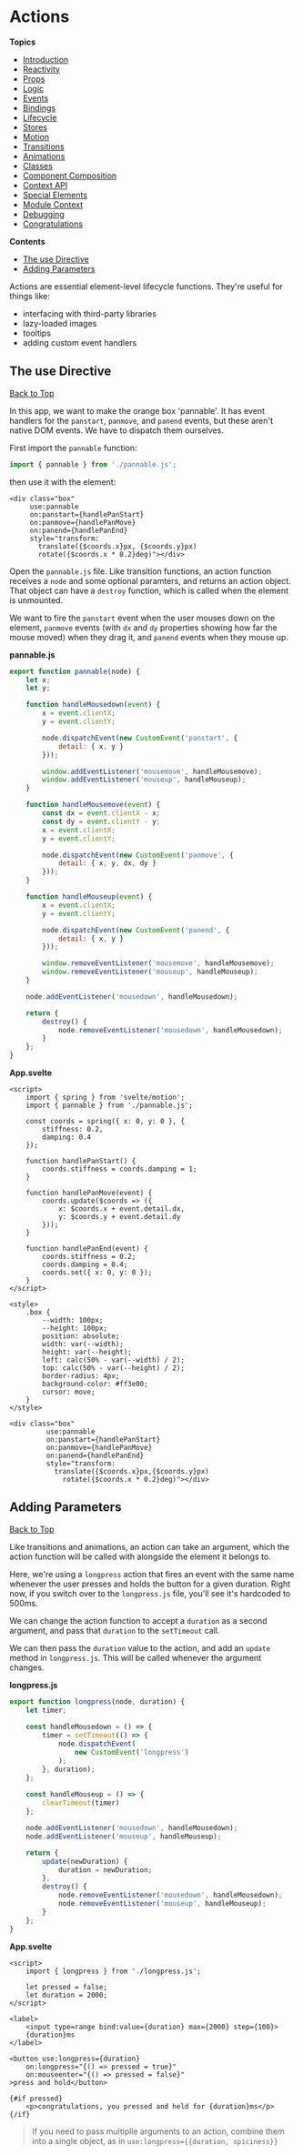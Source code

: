 # Actions

**Topics**  
* [Introduction](./readme.md)
* [Reactivity](./01-reactivity.md)
* [Props](./02-props.md)
* [Logic](./03-logic.md)
* [Events](./04-events.md)
* [Bindings](./05-bindings.md)
* [Lifecycle](./06-lifecycle.md)
* [Stores](./07-stores.md)
* [Motion](./08-motion.md)
* [Transitions](./09-transitions.md)
* [Animations](./10-animations.md)
* [Classes](./12-classes.md)
* [Component Composition](./13-component-composition.md)
* [Context API](./14-context-api.md)
* [Special Elements](./15-special-elements.md)
* [Module Context](./16-module-context.md)
* [Debugging](./17-debugging.md)
* [Congratulations](./18-congratulations)

**Contents**  
* [The use Directive](#the-use-directive)
* [Adding Parameters](#adding-parameters)

Actions are essential element-level lifecycle functions. They're useful for things like:
* interfacing with third-party libraries
* lazy-loaded images
* tooltips
* adding custom event handlers

## The use Directive
[Back to Top](#actions)

In this app, we want to make the orange box 'pannable'. It has event handlers for the `panstart`, `panmove`, and `panend` events, but these aren't native DOM events. We have to dispatch them ourselves.

First import the `pannable` function:

```js
import { pannable } from './pannable.js';
```

then use it with the element:

```svelte
<div class="box"
     use:pannable
     on:panstart={handlePanStart}
     on:panmove={handlePanMove}
     on:panend={handlePanEnd}
     style="transform:
       translate({$coords.x}px, {$coords.y}px)
       rotate({$coords.x * 0.2}deg)"></div>
```

Open the `pannable.js` file. Like transition functions, an action function receives a `node` and some optional paramters, and returns an action object. That object can have a `destroy` function, which is called when the element is unmounted.

We want to fire the `panstart` event when the user mouses down on the element, `panmove` events (with `dx` and `dy` properties showing how far the mouse moved) when they drag it, and `panend` events when they mouse up.

**pannable.js**  
```js
export function pannable(node) {
	let x;
	let y;

	function handleMousedown(event) {
		x = event.clientX;
		y = event.clientY;

		node.dispatchEvent(new CustomEvent('panstart', {
			detail: { x, y }
		}));

		window.addEventListener('mousemove', handleMousemove);
		window.addEventListener('mouseup', handleMouseup);
	}

	function handleMousemove(event) {
		const dx = event.clientX - x;
		const dy = event.clientY - y;
		x = event.clientX;
		y = event.clientY;

		node.dispatchEvent(new CustomEvent('panmove', {
			detail: { x, y, dx, dy }
		}));
	}

	function handleMouseup(event) {
		x = event.clientX;
		y = event.clientY;

		node.dispatchEvent(new CustomEvent('panend', {
			detail: { x, y }
		}));

		window.removeEventListener('mousemove', handleMousemove);
		window.removeEventListener('mouseup', handleMouseup);
	}

	node.addEventListener('mousedown', handleMousedown);

	return {
		destroy() {
			node.removeEventListener('mousedown', handleMousedown);
		}
	};
}
```

**App.svelte**  
```svelte
<script>
	import { spring } from 'svelte/motion';
	import { pannable } from './pannable.js';

	const coords = spring({ x: 0, y: 0 }, {
		stiffness: 0.2,
		damping: 0.4
	});

	function handlePanStart() {
		coords.stiffness = coords.damping = 1;
	}

	function handlePanMove(event) {
		coords.update($coords => ({
			x: $coords.x + event.detail.dx,
			y: $coords.y + event.detail.dy
		}));
	}

	function handlePanEnd(event) {
		coords.stiffness = 0.2;
		coords.damping = 0.4;
		coords.set({ x: 0, y: 0 });
	}
</script>

<style>
	.box {
		--width: 100px;
		--height: 100px;
		position: absolute;
		width: var(--width);
		height: var(--height);
		left: calc(50% - var(--width) / 2);
		top: calc(50% - var(--height) / 2);
		border-radius: 4px;
		background-color: #ff3e00;
		cursor: move;
	}
</style>

<div class="box"
		 use:pannable
		 on:panstart={handlePanStart}
		 on:panmove={handlePanMove}
		 on:panend={handlePanEnd}
		 style="transform:
		   translate({$coords.x}px,{$coords.y}px)
			 rotate({$coords.x * 0.2}deg)"></div>
```

## Adding Parameters
[Back to Top](#actions)

Like transitions and animations, an action can take an argument, which the action function will be called with alongside the element it belongs to.

Here, we're using a `longpress` action that fires an event with the same name whenever the user presses and holds the button for a given duration. Right now, if you switch over to the `longpress.js` file, you'll see it's hardcoded to 500ms.

We can change the action function to accept a `duration` as a second argument, and pass that `duration` to the `setTimeout` call.

We can then pass the `duration` value to the action, and add an `update` method in `longpress.js`. This will be called whenever the argument changes.

**longpress.js**  
```js
export function longpress(node, duration) {
	let timer;
	
	const handleMousedown = () => {
		timer = setTimeout(() => {
			node.dispatchEvent(
				new CustomEvent('longpress')
			);
		}, duration);
	};
	
	const handleMouseup = () => {
		clearTimeout(timer)
	};

	node.addEventListener('mousedown', handleMousedown);
	node.addEventListener('mouseup', handleMouseup);

	return {
		update(newDuration) {
			duration = newDuration;
		},
		destroy() {
			node.removeEventListener('mousedown', handleMousedown);
			node.removeEventListener('mouseup', handleMouseup);
		}
	};
}
```

**App.svelte**  
```svelte
<script>
	import { longpress } from './longpress.js';

	let pressed = false;
	let duration = 2000;
</script>

<label>
	<input type=range bind:value={duration} max={2000} step={100}>
	{duration}ms
</label>

<button use:longpress={duration}
	on:longpress="{() => pressed = true}"
	on:mouseenter="{() => pressed = false}"
>press and hold</button>

{#if pressed}
	<p>congratulations, you pressed and held for {duration}ms</p>
{/if}
```

> If you need to pass multiplle arguments to an action, combine them into a single object, as in `use:longpress={{duration, spiciness}}`
